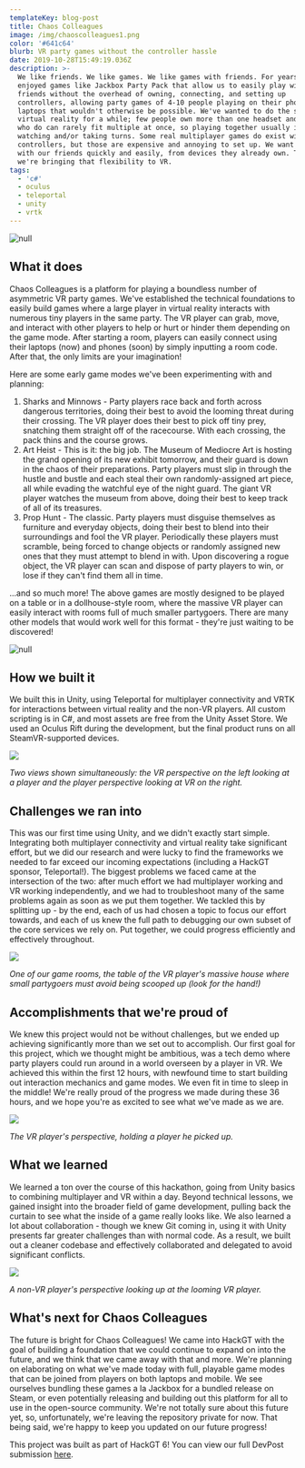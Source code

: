 ```yaml
---
templateKey: blog-post
title: Chaos Colleagues
image: /img/chaoscolleagues1.png
color: '#641c64'
blurb: VR party games without the controller hassle
date: 2019-10-28T15:49:19.036Z
description: >-
  We like friends. We like games. We like games with friends. For years we've
  enjoyed games like Jackbox Party Pack that allow us to easily play with
  friends without the overhead of owning, connecting, and setting up
  controllers, allowing party games of 4-10 people playing on their phones and
  laptops that wouldn't otherwise be possible. We've wanted to do the same for
  virtual reality for a while; few people own more than one headset and those
  who do can rarely fit multiple at once, so playing together usually involves
  watching and/or taking turns. Some real multiplayer games do exist with
  controllers, but those are expensive and annoying to set up. We want to play
  with our friends quickly and easily, from devices they already own. Today,
  we're bringing that flexibility to VR.
tags:
  - 'c#'
  - oculus
  - teleportal
  - unity
  - vrtk
---
```

![null](/img/chaoscolleagues1.png)

## What it does

Chaos Colleagues is a platform for playing a boundless number of asymmetric VR party games. We've established the technical foundations to easily build games where a large player in virtual reality interacts with numerous tiny players in the same party. The VR player can grab, move, and interact with other players to help or hurt or hinder them depending on the game mode. After starting a room, players can easily connect using their laptops (now) and phones (soon) by simply inputting a room code. After that, the only limits are your imagination!

Here are some early game modes we've been experimenting with and planning:

1. Sharks and Minnows - Party players race back and forth across dangerous territories, doing their best to avoid the looming threat during their crossing. The VR player does their best to pick off tiny prey, snatching them straight off of the racecourse. With each crossing, the pack thins and the course grows.
2. Art Heist - This is it: the big job. The Museum of Mediocre Art is hosting the grand opening of its new exhibit tomorrow, and their guard is down in the chaos of their preparations. Party players must slip in through the hustle and bustle and each steal their own randomly-assigned art piece, all while evading the watchful eye of the night guard. The giant VR player watches the museum from above, doing their best to keep track of all of its treasures.
3. Prop Hunt - The classic. Party players must disguise themselves as furniture and everyday objects, doing their best to blend into their surroundings and fool the VR player. Periodically these players must scramble, being forced to change objects or randomly assigned new ones that they must attempt to blend in with. Upon discovering a rogue object, the VR player can scan and dispose of party players to win, or lose if they can't find them all in time.

...and so much more! The above games are mostly designed to be played on a table or in a dollhouse-style room, where the massive VR player can easily interact with rooms full of much smaller partygoers. There are many other models that would work well for this format - they're just waiting to be discovered!

![null](/img/chaoscolleagues2.png)

## How we built it

We built this in Unity, using Teleportal for multiplayer connectivity and VRTK for interactions between virtual reality and the non-VR players. All custom scripting is in C#, and most assets are free from the Unity Asset Store. We used an Oculus Rift during the development, but the final product runs on all SteamVR-supported devices.

![](/img/gallery-1-.jpg)

_Two views shown simultaneously: the VR perspective on the left looking at a player and the player perspective looking at VR on the right._

## Challenges we ran into

This was our first time using Unity, and we didn't exactly start simple. Integrating both multiplayer connectivity and virtual reality take significant effort, but we did our research and were lucky to find the frameworks we needed to far exceed our incoming expectations (including a HackGT sponsor, Teleportal!). The biggest problems we faced came at the intersection of the two: after much effort we had multiplayer working and VR working independently, and we had to troubleshoot many of the same problems again as soon as we put them together. We tackled this by splitting up - by the end, each of us had chosen a topic to focus our effort towards, and each of us knew the full path to debugging our own subset of the core services we rely on. Put together, we could progress efficiently and effectively throughout.

![](/img/gallery-2-.jpg)

_One of our game rooms, the table of the VR player's massive house where small partygoers must avoid being scooped up (look for the hand!)_

## Accomplishments that we're proud of

We knew this project would not be without challenges, but we ended up achieving significantly more than we set out to accomplish. Our first goal for this project, which we thought might be ambitious, was a tech demo where party players could run around in a world overseen by a player in VR. We achieved this within the first 12 hours, with newfound time to start building out interaction mechanics and game modes. We even fit in time to sleep in the middle! We're really proud of the progress we made during these 36 hours, and we hope you're as excited to see what we've made as we are.

![](/img/gallery-3-.jpg)

_The VR player's perspective, holding a player he picked up._

## What we learned

We learned a ton over the course of this hackathon, going from Unity basics to combining multiplayer and VR within a day. Beyond technical lessons, we gained insight into the broader field of game development, pulling back the curtain to see what the inside of a game really looks like. We also learned a lot about collaboration - though we knew Git coming in, using it with Unity presents far greater challenges than with normal code. As a result, we built out a cleaner codebase and effectively collaborated and delegated to avoid significant conflicts.

![](/img/gallery-4-.jpg)

_A non-VR player's perspective looking up at the looming VR player._

## What's next for Chaos Colleagues

The future is bright for Chaos Colleagues! We came into HackGT with the goal of building a foundation that we could continue to expand on into the future, and we think that we came away with that and more. We're planning on elaborating on what we've made today with full, playable game modes that can be joined from players on both laptops and mobile. We see ourselves bundling these games a la Jackbox for a bundled release on Steam, or even potentially releasing and building out this platform for all to use in the open-source community. We're not totally sure about this future yet, so, unfortunately, we're leaving the repository private for now. That being said, we're happy to keep you updated on our future progress!

This project was built as part of HackGT 6! You can view our full DevPost submission [here](https://devpost.com/software/chaos-colleagues).
